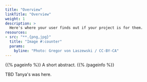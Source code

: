 ```yaml
---
title: "Overview"
linkTitle: "Overview"
weight: 1
description: >
  Here's where your user finds out if your project is for them.
resources:
- src: "**.{png,jpg}"
  title: "Image #:counter"
  params:
    byline: "Photo: Gregor von Laszewski / CC-BY-CA"
---
```


{{% pageinfo %}}
A short abstract.
{{% /pageinfo %}}

TBD  Tanya's was here.
